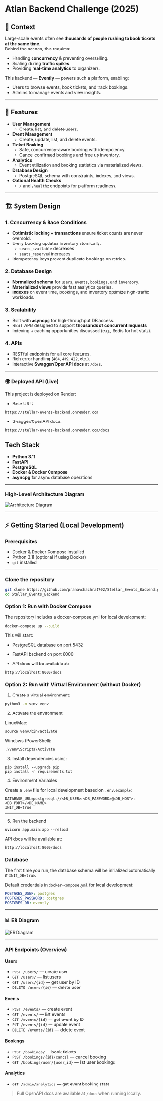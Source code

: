 # Atlan Backend Challenge (2025)

## 🌟 Context

Large-scale events often see **thousands of people rushing to book tickets at the same time**.  
Behind the scenes, this requires:

- Handling **concurrency** & preventing overselling.
- Scaling during **traffic spikes**.
- Providing **real-time analytics** to organizers.

This backend — **Evently** — powers such a platform, enabling:

- Users to browse events, book tickets, and track bookings.
- Admins to manage events and view insights.

---

## 🚀 Features

- **User Management**
  - Create, list, and delete users.
- **Event Management**
  - Create, update, list, and delete events.
- **Ticket Booking**
  - Safe, concurrency-aware booking with idempotency.
  - Cancel confirmed bookings and free up inventory.
- **Analytics**
  - Event utilization and booking statistics via materialized views.
- **Database Design**
  - PostgreSQL schema with constraints, indexes, and views.
- **Optional Health Checks**
  - `/` and `/healthz` endpoints for platform readiness.

---

## 🏗️ System Design

### 1. Concurrency & Race Conditions
- **Optimistic locking + transactions** ensure ticket counts are never oversold.
- Every booking updates inventory atomically:
  - `seats_available` decreases
  - `seats_reserved` increases
- Idempotency keys prevent duplicate bookings on retries.

### 2. Database Design
- **Normalized schema** for `users`, `events`, `bookings`, and `inventory`.
- **Materialized views** provide fast analytics queries.
- **Indexes** on event time, bookings, and inventory optimize high-traffic workloads.

### 3. Scalability
- Built with **asyncpg** for high-throughput DB access.
- REST APIs designed to support **thousands of concurrent requests**.
- Indexing + caching opportunities discussed (e.g., Redis for hot stats).

### 4. APIs
- RESTful endpoints for all core features.
- Rich error handling (`404`, `409`, `422`, etc.).
- Interactive **Swagger/OpenAPI docs** at `/docs`.

---
### 🌍 Deployed API (Live)

This project is deployed on Render:

* Base URL: 
```
https://stellar-events-backend.onrender.com
```

* Swagger/OpenAPI docs: 
```
https://stellar-events-backend.onrender.com/docs
```


## Tech Stack

* **Python 3.11**
* **FastAPI**
* **PostgreSQL**
* **Docker & Docker Compose**
* **asyncpg** for async database operations

---

### High-Level Architecture Diagram 


![Architecture Diagram](docs/Architecture_Diagram.png)

---
## ⚡ Getting Started (Local Development)

### Prerequisites

* Docker & Docker Compose installed
* Python 3.11 (optional if using Docker)
* `git` installed

---

### Clone the repository

```bash
git clone https://github.com/pranavchachra1702/Stellar_Events_Backend.git
cd Stellar_Events_Backend
```

### Option 1: Run with Docker Compose
The repository includes a docker-compose.yml for local development:
```bash
docker-compose up --build

```
This will start:

* PostgreSQL database on port 5432

* FastAPI backend on port 8000

* API docs will be available at:

```
http://localhost:8000/docs
```

### Option 2: Run with Virtual Environment (without Docker)

1. Create a virtual environment:
```bash
python3 -m venv venv
```
2. Activate the environment

Linux/Mac:
```
source venv/bin/activate
```

Windows (PowerShell):
```
.\venv\Scripts\Activate
```

3. Install dependencies using:
```
pip install --upgrade pip
pip install -r requirements.txt
```
4. Environment Variables

Create a `.env` file for local development based on `.env.example`:

```env
DATABASE_URL=postgresql://<DB_USER>:<DB_PASSWORD>@<DB_HOST>:<DB_PORT>/<DB_NAME>
INIT_DB=true
```

---

5. Run the backend
```
uvicorn app.main:app --reload
```

API docs will be available at:

```
http://localhost:8000/docs
```

### Database

The first time you run, the database schema will be initialized automatically if `INIT_DB=true`.

Default credentials in `docker-compose.yml` for local development:

```yaml
POSTGRES_USER: postgres
POSTGRES_PASSWORD: postgres
POSTGRES_DB: evently
```

---
### 📊 ER Diagram
![ER Diagram](docs/ER_Diagram.png)


---
### API Endpoints (Overview)

#### Users

* `POST /users/` — create user
* `GET /users/` — list users
* `GET /users/{id}` — get user by ID
* `DELETE /users/{id}` — delete user

#### Events

* `POST /events/` — create event
* `GET /events/` — list events
* `GET /events/{id}` — get event by ID
* `PUT /events/{id}` — update event
* `DELETE /events/{id}` — delete event

#### Bookings

* `POST /bookings/` — book tickets
* `POST /bookings/{id}/cancel` — cancel booking
* `GET /bookings/user/{user_id}` — list user bookings

#### Analytics

* `GET /admin/analytics` — get event booking stats

> Full OpenAPI docs are available at `/docs` when running locally.
